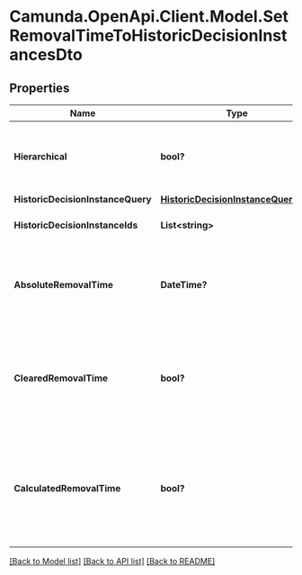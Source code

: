 # Camunda.OpenApi.Client.Model.SetRemovalTimeToHistoricDecisionInstancesDto

## Properties

Name | Type | Description | Notes
------------ | ------------- | ------------- | -------------
**Hierarchical** | **bool?** | Sets the removal time to all historic decision instances in the hierarchy. Value may only be &#x60;true&#x60;, as &#x60;false&#x60; is the default behavior. | [optional] 
**HistoricDecisionInstanceQuery** | [**HistoricDecisionInstanceQueryDto**](HistoricDecisionInstanceQueryDto.md) |  | [optional] 
**HistoricDecisionInstanceIds** | **List&lt;string&gt;** | The ids of the historic decision instances to set the removal time for. | [optional] 
**AbsoluteRemovalTime** | **DateTime?** | The date for which the instances shall be removed. Value may not be &#x60;null&#x60;.  **Note:** Cannot be set in conjunction with &#x60;clearedRemovalTime&#x60; or &#x60;calculatedRemovalTime&#x60;. | [optional] 
**ClearedRemovalTime** | **bool?** | Sets the removal time to &#x60;null&#x60;. Value may only be &#x60;true&#x60;, as &#x60;false&#x60; is the default behavior.  **Note:** Cannot be set in conjunction with &#x60;absoluteRemovalTime&#x60; or &#x60;calculatedRemovalTime&#x60;. | [optional] 
**CalculatedRemovalTime** | **bool?** | The removal time is calculated based on the engine&#39;s configuration settings. Value may only be &#x60;true&#x60;, as &#x60;false&#x60; is the default behavior.  **Note:** Cannot be set in conjunction with &#x60;absoluteRemovalTime&#x60; or &#x60;clearedRemovalTime&#x60;. | [optional] 

[[Back to Model list]](../README.md#documentation-for-models) [[Back to API list]](../README.md#documentation-for-api-endpoints) [[Back to README]](../README.md)

